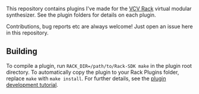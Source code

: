 This repository contains plugins I've made for the [VCV Rack](https://vcvrack.com/)
virtual modular synthesizer. See the plugin folders for details on each plugin.

Contributions, bug reports etc are always welcome! Just open an issue here in
this repository.

## Building

To compile a plugin, run `RACK_DIR=/path/to/Rack-SDK make` in the plugin root
directory. To automatically copy the plugin to your Rack Plugins folder, replace
`make` with `make install`. For further details, see the [plugin development
tutorial](https://vcvrack.com/manual/PluginDevelopmentTutorial.html#creating-the-template-plugin).

